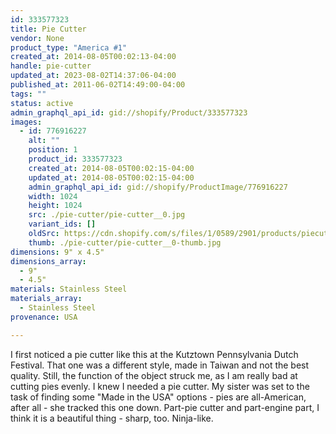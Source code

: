 ```yaml
---
id: 333577323
title: Pie Cutter
vendor: None
product_type: "America #1"
created_at: 2014-08-05T00:02:13-04:00
handle: pie-cutter
updated_at: 2023-08-02T14:37:06-04:00
published_at: 2011-06-02T14:49:00-04:00
tags: ""
status: active
admin_graphql_api_id: gid://shopify/Product/333577323
images:
  - id: 776916227
    alt: ""
    position: 1
    product_id: 333577323
    created_at: 2014-08-05T00:02:15-04:00
    updated_at: 2014-08-05T00:02:15-04:00
    admin_graphql_api_id: gid://shopify/ProductImage/776916227
    width: 1024
    height: 1024
    src: ./pie-cutter/pie-cutter__0.jpg
    variant_ids: []
    oldSrc: https://cdn.shopify.com/s/files/1/0589/2901/products/piecutter.jpeg?v=1407211335
    thumb: ./pie-cutter/pie-cutter__0-thumb.jpg
dimensions: 9" x 4.5"
dimensions_array:
  - 9"
  - 4.5"
materials: Stainless Steel
materials_array:
  - Stainless Steel
provenance: USA

---
```


I first noticed a pie cutter like this at the Kutztown Pennsylvania Dutch Festival. That one was a different style, made in Taiwan and not the best quality. Still, the function of the object struck me, as I am really bad at cutting pies evenly. I knew I needed a pie cutter. My sister was set to the task of finding some "Made in the USA" options - pies are all-American, after all - she tracked this one down. Part-pie cutter and part-engine part, I think it is a beautiful thing - sharp, too. Ninja-like.